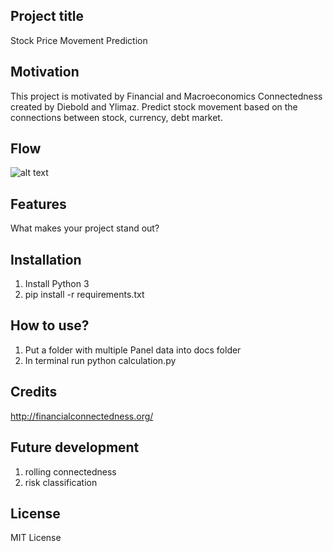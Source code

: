 ## Project title
Stock Price Movement Prediction

## Motivation
This project is motivated by Financial and Macroeconomics Connectedness created by Diebold and Ylimaz. Predict stock movement based on the connections between stock, currency, debt market.

## Flow
![alt text](https://github.com/YCChenVictor/MultiTimeSeries_Connectedness/blob/master/Untitled%20Diagram.png)

## Features
What makes your project stand out?

## Installation
1. Install Python 3
2. pip install -r requirements.txt

## How to use?
1. Put a folder with multiple Panel data into docs folder
2. In terminal run python calculation.py

## Credits
http://financialconnectedness.org/

## Future development
1. rolling connectedness
2. risk classification

## License
MIT License
